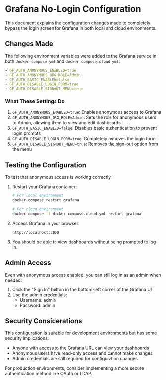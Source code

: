 # Grafana No-Login Configuration

This document explains the configuration changes made to completely bypass the login screen for Grafana in both local and cloud environments.

## Changes Made

The following environment variables were added to the Grafana service in both `docker-compose.yml` and `docker-compose.cloud.yml`:

```yaml
- GF_AUTH_ANONYMOUS_ENABLED=true
- GF_AUTH_ANONYMOUS_ORG_ROLE=Admin
- GF_AUTH_BASIC_ENABLED=false
- GF_AUTH_DISABLE_LOGIN_FORM=true
- GF_AUTH_DISABLE_SIGNOUT_MENU=true
```

### What These Settings Do

1. `GF_AUTH_ANONYMOUS_ENABLED=true`: Enables anonymous access to Grafana
2. `GF_AUTH_ANONYMOUS_ORG_ROLE=Admin`: Sets the role for anonymous users to Admin, allowing them to view and edit dashboards
3. `GF_AUTH_BASIC_ENABLED=false`: Disables basic authentication to prevent login prompts
4. `GF_AUTH_DISABLE_LOGIN_FORM=true`: Completely removes the login form
5. `GF_AUTH_DISABLE_SIGNOUT_MENU=true`: Removes the sign-out option from the menu

## Testing the Configuration

To test that anonymous access is working correctly:

1. Restart your Grafana container:
   ```bash
   # For local environment
   docker-compose restart grafana
   
   # For cloud environment
   docker-compose -f docker-compose.cloud.yml restart grafana
   ```

2. Access Grafana in your browser:
   ```
   http://localhost:3000
   ```

3. You should be able to view dashboards without being prompted to log in.

## Admin Access

Even with anonymous access enabled, you can still log in as an admin when needed:

1. Click the "Sign In" button in the bottom-left corner of the Grafana UI
2. Use the admin credentials:
   - Username: admin
   - Password: admin

## Security Considerations

This configuration is suitable for development environments but has some security implications:

- Anyone with access to the Grafana URL can view your dashboards
- Anonymous users have read-only access and cannot make changes
- Admin credentials are still required for configuration changes

For production environments, consider implementing a more secure authentication method like OAuth or LDAP.
